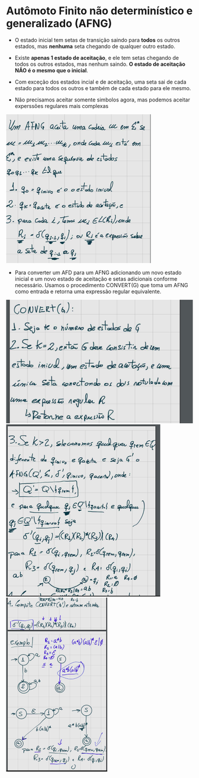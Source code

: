 # Autômoto Finito não determinístico e generalizado (AFNG)

- O estado inicial tem setas de transição saindo para **todos** os outros estados, mas **nenhuma** seta chegando de qualquer outro estado.

- Existe **apenas 1 estado de aceitação**, e ele tem setas chegando de todos os outros estados, mas nenhum saindo. **O estado de aceitação NÃO é o mesmo que o inicial**.

- Com exceção dos estados incial e de aceitação, uma seta sai de cada estado para todos os outros e também de cada estado para ele mesmo.

- Não precisamos aceitar somente simbolos agora, mas podemos aceitar experssões regulares mais complexas

<img src="Imagens/afngEx1.png" alt="Consumo palavra" />

- Para converter um AFD para um AFNG adicionando um novo estado inicial e um novo estado de aceitação e setas adicionais conforme necessário. Usamos o procedimento CONVERT(G) que toma um AFNG como entrada e retorna uma expressão regular equivalente.

<img src="Imagens/afngPasso1.png" alt="Consumo palavra" />

<img src="Imagens/afngPasso2.png" alt="Consumo palavra" />

<img src="Imagens/afngPasso4.png" alt="Consumo palavra" />



